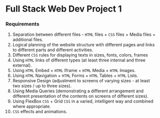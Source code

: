 # Full Stack Web Dev Project 1

### Requirements

1. Separation between different files - `HTML` files + `CSS` files + Media files + additional files.
2. Logical planning of the website structure with different pages and links to different parts and different activities.
3. Different `CSS` rules for displaying texts in sizes, fonts, colors, frames
4. Using `HTML` links of different types (at least three internal and three external).
5. Using `HTML` Embed + `HTML` Iframe + `HTML` Media + `HTML` Images.
6. Using `HTML` Navigation + `HTML` Forms + `HTML` Tables + `HTML` Lists.
7. Responsive Design (adjustment to screens of varying sizes - at least two sizes / up to three sizes).
8. Using Media Queries (demonstrating a different arrangement and different presentation of the contents on screens of different sizes).
9. Using FlexBox `CSS` + Grid `CSS` in a varied, intelligent way and combined where appropriate.
10. `CSS` effects and animations.
